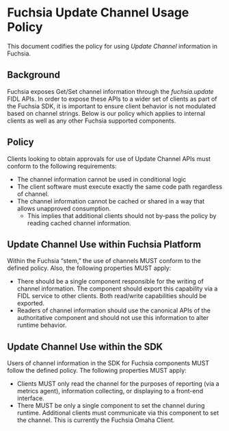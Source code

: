 # Fuchsia Update Channel Usage Policy

This document codifies the policy for using *Update Channel* information in
Fuchsia.

## Background

Fuchsia exposes Get/Set channel information through the _fuchsia.update_ FIDL
APIs. In order to expose these APIs to a wider set of clients as part of the
Fuchsia SDK, it is important to ensure client behavior is not modulated based
on channel strings. Below is our policy which applies to internal clients as
well as any other Fuchsia supported components.

## Policy

Clients looking to obtain approvals for use of Update Channel APIs must conform to the
following requirements:

*   The channel information cannot be used in conditional logic
*   The client software must execute exactly the same code path regardless of channel.
*   The channel information cannot be cached or shared in a way that allows
    unapproved consumption.
    *   This implies that additional clients should not by-pass the policy by
        reading cached channel information.

## Update Channel Use within Fuchsia Platform

Within the Fuchsia “stem,” the use of channels MUST conform to the defined
policy. Also, the following properties MUST apply:

*   There should be a single component responsible for the writing of channel
    information. The component should export this capability via a FIDL service to
    other clients. Both read/write capabilities should be exported.
*   Readers of channel information should use the canonical APIs of the
    authoritative component and should not use this information to alter runtime
    behavior.

## Update Channel Use within the SDK

Users of channel information in the SDK for Fuchsia components MUST follow the
defined policy. The following properties MUST apply:

*   Clients MUST only read the channel for the purposes of reporting (via a
    metrics agent), information collecting,  or displaying to a front-end
    interface.
*   There MUST be only a single component to set the channel during runtime.
    Additional clients must communicate via this component to set the channel.
    This is currently the Fuchsia Omaha Client.
